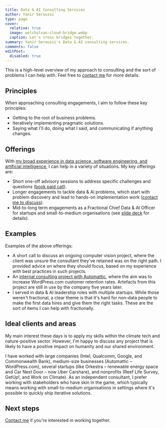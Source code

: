 ```yaml
---
title: Data & AI Consulting Services
author: Yanir Seroussi
type: page
cover:
  relative: true
  image: wolchulsan-cloud-bridge.webp
  caption: Let's cross bridges together.
summary: Yanir Seroussi's Data & AI consulting services. 
comments: false
editPost:
  disabled: true
---
```


This is a high-level overview of my approach to consulting and the sort of problems I can help with. Feel free to [contact me](/about/#contact-me) for more details.

## Principles

When approaching consulting engagements, I aim to follow these key principles:

- Getting to the root of business problems.
- Iteratively implementing pragmatic solutions.
- Saying what I'll do, doing what I said, and communicating if anything changes.

## Offerings

With [my broad experience in data science, software engineering, and artificial intelligence](/about/), I can help in a variety of situations. My key offerings are:

- Short one-off advisory sessions to address specific challenges and questions ([book paid call](https://talkw.me/@yanir)).
- Longer engagements to tackle data & AI problems, which start with problem discovery and lead to hands-on implementation work ([contact me to discuss](/about/#contact-me)).
- Mid-to-long term engagements as a Fractional Chief Data & AI Officer for startups and small-to-medium organisations (see [slide deck](/fractional-chief-data-officer/#/) for details).

## Examples

Examples of the above offerings:

- A short call to discuss an ongoing computer vision project, where the client was unsure the consultant they've retained was on the right path. I provided advice on where they should focus, based on my experience with best practices in such projects.
- An [internal consulting project with Automattic](https://data.blog/2019/01/15/how-to-increase-retention-and-revenue-in-1000-nontrivial-steps/), where the aim was to increase WordPress.com customer retention rates. Artefacts from this project are still in use by the company five years later. 
- I served in data & AI leadership roles with multiple startups. While those weren't fractional, a clear theme is that it's hard for non-data people to make the first data hires and give them the right tasks. These are the sort of items I can help with fractionally.

## Ideal clients and areas

My main interest these days is to apply my skills within the climate tech and nature-positive sector. However, I'm happy to discuss any project that is likely to have a positive impact on humanity and our shared environment.

I have worked with large companies (Intel, Qualcomm, Google, and Commonwealth Bank), medium-size businesses (Automattic &ndash; WordPress.com), several startups (like Orkestra &ndash; renewable energy space and Car Next Door &ndash; now Uber Carshare), and nonprofits (Reef Life Survey, GetUp!, and Work on Climate). As an independent consultant, I prefer working with stakeholders who have skin in the game, which typically means working with small-to-medium organisations in settings where it's possible to quickly ship iterative solutions.

## Next steps

[Contact me](/about/#contact-me) if you're interested in working together.
